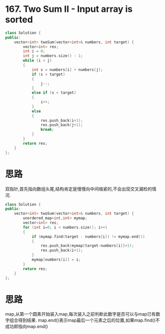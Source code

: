 

#  167. Two Sum II - Input array is sorted

```c++
class Solution {
public:
    vector<int> twoSum(vector<int>& numbers, int target) {
        vector<int> res;
        int i = 0;
        int j = numbers.size() - 1;
        while (i < j)
        {
            int s = numbers[i] + numbers[j];
            if (s > target)
            {
                j--;
            }
            else if (s < target)
            {
                i++;
            }
            else
            {
                res.push_back(i+1);
                res.push_back(j+1);
                break;
            }
        }
        return res;
    }
};
```

# 思路

双指针,首先指向数组头尾,结构肯定是慢慢向中间缩紧的,不会出现交叉漏检的情况.

```c++
class Solution {
public:
    vector<int> twoSum(vector<int>& numbers, int target) {
        unordered_map<int,int> mymap;
        vector<int> res;
        for (int i=0; i < numbers.size(); i++)
        {
            if (mymap.find(target - numbers[i]) != mymap.end())
            {
                res.push_back(mymap[target-numbers[i]]+1);
                res.push_back(i+1);
            }
            mymap[numbers[i]] = i;
        }
        return res;
    }
};
```

# 思路

map,从第一个圆素开始装入map,每次装入之前判断此数字是否可以与map已有数字组合得到结果. map.end()表示map最后一个元素之后的位置,如果map.find()不成功即指向map.end()

